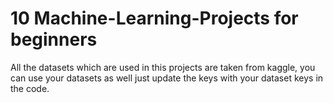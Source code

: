 # 10 Machine-Learning-Projects for beginners

All the datasets which are used in this projects are taken from kaggle, you can use your datasets as well just update the keys with your dataset keys in the code.
